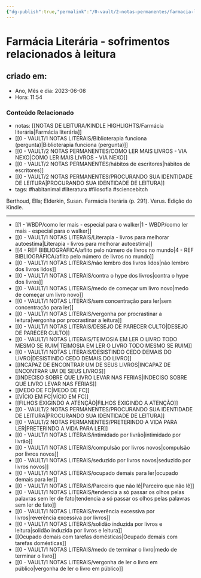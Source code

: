 ```yaml
---
{"dg-publish":true,"permalink":"/0-vault/2-notas-permanentes/farmacia-literaria-sofrimentos-relacionados-a-leitura/","tags":["permanente","habitanimal","literatura","filosofia","sciencebitch"],"dgHomeLink":true,"dgShowLocalGraph":true,"dgShowFileTree":true,"dgEnableSearch":true}
---
```


# Farmácia Literária - sofrimentos relacionados à leitura

## criado em: 
-  Ano, Mês e dia: 2023-06-08
- Hora: 11:54

### Conteúdo Relacionado
- notas: [[NOTAS DE LEITURA/KINDLE HIGHLIGHTS/Farmácia literária\|Farmácia literária]]
- [[0 - VAULT/1 NOTAS LITERAIS/Biblioterapia funciona (pergunta)\|Biblioterapia funciona (pergunta)]]
- [[0 - VAULT/2 NOTAS PERMANENTES/COMO LER MAIS LIVROS - VIA NEXO\|COMO LER MAIS LIVROS - VIA NEXO]]
- [[0 - VAULT/2 NOTAS PERMANENTES/hábitos de escritores\|hábitos de escritores]]
- [[0 - VAULT/2 NOTAS PERMANENTES/PROCURANDO SUA IDENTIDADE DE LEITURA\|PROCURANDO SUA IDENTIDADE DE LEITURA]]
- tags: #habitanimal #literatura #filosofia #sciencebitch 


Berthoud, Ella; Elderkin, Susan. Farmácia literária (p. 291). Verus. Edição do Kindle.

---

- [[1 - WBDP/como ler mais - especial para o walker\|1 - WBDP/como ler mais - especial para o walker]]
- [[0 - VAULT/1 NOTAS LITERAIS/Literapia - livros para melhorar autoestima\|Literapia - livros para melhorar autoestima]]
- [[4 - REF BIBLIOGRÁFICA/aflito pelo número de livros no mundo\|4 - REF BIBLIOGRÁFICA/aflito pelo número de livros no mundo]]
- [[0 - VAULT/1 NOTAS LITERAIS/não lembro dos livros lidos\|não lembro dos livros lidos]]
- [[0 - VAULT/1 NOTAS LITERAIS/contra o hype dos livros\|contra o hype dos livros]]
- [[0 - VAULT/1 NOTAS LITERAIS/medo de começar um livro novo\|medo de começar um livro novo]]
- [[0 - VAULT/1 NOTAS LITERAIS/sem concentração para ler\|sem concentração para ler]]
- [[0 - VAULT/1 NOTAS LITERAIS/vergonha por procrastinar a leitura\|vergonha por procrastinar a leitura]]
- [[0 - VAULT/1 NOTAS LITERAIS/DESEJO DE PARECER CULTO\|DESEJO DE PARECER CULTO]]
- [[0 - VAULT/1 NOTAS LITERAIS/TEIMOSIA EM LER O LIVRO TODO MESMO SE RUIM\|TEIMOSIA EM LER O LIVRO TODO MESMO SE RUIM]]
- [[0 - VAULT/1 NOTAS LITERAIS/DESISTINDO CEDO DEMAIS DO LIVRO\|DESISTINDO CEDO DEMAIS DO LIVRO]]
- [[INCAPAZ DE ENCONTRAR UM DE SEUS LIVROS\|INCAPAZ DE ENCONTRAR UM DE SEUS LIVROS]]
- [[INDECISO SOBRE QUE LIVRO LEVAR NAS FERIAS\|INDECISO SOBRE QUE LIVRO LEVAR NAS FERIAS]]
- [[MEDO DE FC\|MEDO DE FC]]
- [[VÍCIO EM FC\|VÍCIO EM FC]]
- [[FILHOS EXIGINDO A ATENÇÃO\|FILHOS EXIGINDO A ATENÇÃO]]
- [[0 - VAULT/2 NOTAS PERMANENTES/PROCURANDO SUA IDENTIDADE DE LEITURA\|PROCURANDO SUA IDENTIDADE DE LEITURA]]
- [[0 - VAULT/2 NOTAS PERMANENTES/PRETERINDO A VIDA PARA LER\|PRETERINDO A VIDA PARA LER]]
- [[0 - VAULT/1 NOTAS LITERAIS/intimidado por livrão\|intimidado por livrão]]
- [[0 - VAULT/1 NOTAS LITERAIS/compulsão por livros novos\|compulsão por livros novos]]
- [[0 - VAULT/1 NOTAS LITERAIS/seduzido por livros novos\|seduzido por livros novos]]
- [[0 - VAULT/1 NOTAS LITERAIS/ocupado demais para ler\|ocupado demais para ler]]
- [[0 - VAULT/1 NOTAS LITERAIS/Parceiro que não lê\|Parceiro que não lê]]
- [[0 - VAULT/1 NOTAS LITERAIS/tendencia a só passar os olhos pelas palavras sem ler de fato\|tendencia a só passar os olhos pelas palavras sem ler de fato]]
- [[0 - VAULT/1 NOTAS LITERAIS/reverência excessiva por livros\|reverência excessiva por livros]]
- [[0 - VAULT/1 NOTAS LITERAIS/solidão induzida por livros e leitura\|solidão induzida por livros e leitura]]
- [[Ocupado demais com tarefas domésticas\|Ocupado demais com tarefas domésticas]]
- [[0 - VAULT/1 NOTAS LITERAIS/medo de terminar o livro\|medo de terminar o livro]]
- [[0 - VAULT/1 NOTAS LITERAIS/vergonha de ler o livro em público\|vergonha de ler o livro em público]]